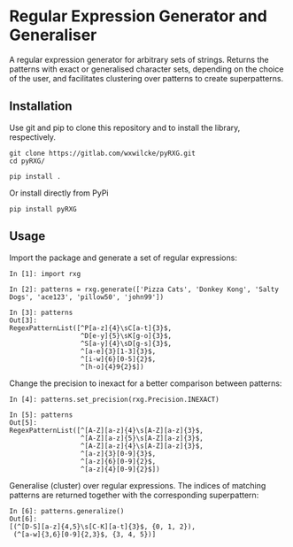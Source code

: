 # Regular Expression Generator and Generaliser

A regular expression generator for arbitrary sets of strings. Returns the
patterns with exact or generalised character sets, depending on the choice of
the user, and facilitates clustering over patterns to create superpatterns.

## Installation

Use git and pip to clone this repository and to install the library, respectively.

    git clone https://gitlab.com/wxwilcke/pyRXG.git
    cd pyRXG/

    pip install .

Or install directly from PyPi

    pip install pyRXG

## Usage

Import the package and generate a set of regular expressions:

    In [1]: import rxg

    In [2]: patterns = rxg.generate(['Pizza Cats', 'Donkey Kong', 'Salty Dogs', 'ace123', 'pillow50', 'john99'])

    In [3]: patterns
    Out[3]:
    RegexPatternList([^P[a-z]{4}\sC[a-t]{3}$,
                      ^D[e-y]{5}\sK[g-o]{3}$,
                      ^S[a-y]{4}\sD[g-s]{3}$,
                      ^[a-e]{3}[1-3]{3}$,
                      ^[i-w]{6}[0-5]{2}$,
                      ^[h-o]{4}9{2}$])

Change the precision to inexact for a better comparison between patterns:

    In [4]: patterns.set_precision(rxg.Precision.INEXACT)

    In [5]: patterns
    Out[5]:
    RegexPatternList([^[A-Z][a-z]{4}\s[A-Z][a-z]{3}$,
                      ^[A-Z][a-z]{5}\s[A-Z][a-z]{3}$,
                      ^[A-Z][a-z]{4}\s[A-Z][a-z]{3}$,
                      ^[a-z]{3}[0-9]{3}$,
                      ^[a-z]{6}[0-9]{2}$,
                      ^[a-z]{4}[0-9]{2}$])

Generalise (cluster) over regular expressions. The indices of matching patterns
are returned together with the corresponding superpattern:

    In [6]: patterns.generalize()
    Out[6]:
    [(^[D-S][a-z]{4,5}\s[C-K][a-t]{3}$, {0, 1, 2}),
     (^[a-w]{3,6}[0-9]{2,3}$, {3, 4, 5})]
